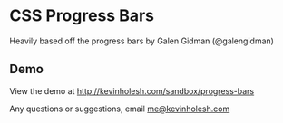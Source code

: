 CSS Progress Bars
=================

Heavily based off the progress bars by Galen Gidman (@galengidman)


Demo
-----------
View the demo at http://kevinholesh.com/sandbox/progress-bars


Any questions or suggestions, email [me@kevinholesh.com](mailto:me@kevinholesh.com)